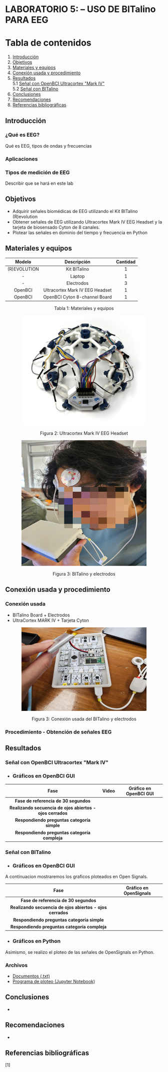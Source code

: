 # **LABORATORIO 5: – USO DE BITalino PARA EEG**
# **Tabla de contenidos**

1. [Introducción](#id1)
2. [Objetivos](#id2)
3. [Materiales y equipos](#id3)
4. [Conexión usada y procedimiento](#id4)
5. [Resultados](#id5)\
   5.1 [Señal con OpenBCI Ultracortex "Mark IV"](#id6)\
   5.2 [Señal con BITalino](#id7)
6. [Conclusiones](#id8)
7. [Recomendaciones](#id9)
8. [Referencias bibliográficas](#id10)

## **Introducción** <a name="id1"></a>

### ¿Qué es EEG? ###
Qué es EEG, tipos de ondas y frecuencias

### Aplicaciones ###

### Tipos de medición de EEG ###

Describir que se hará en este lab

## **Objetivos** <a name="id2"></a>
* Adquirir señales biomédicas de EEG utilizando el Kit BITalino (R)evolution
* Obtener señales de EEG utilizando Ultracortex Mark IV EEG Headset y la tarjeta de biosensado Cyton de 8 canales.
* Plotear las señales en dominio del tiempo y frecuencia en Python

## **Materiales y equipos** <a name="id3"></a>
<div align="center">
   
|  **Modelo**  | **Descripción** | **Cantidad** |
|:------------:|:---------------:|:------------:|
| (R)EVOLUTION |   Kit BITalino  |       1      |
|       -      |      Laptop     |       1      |
|       -      |    Electrodos   |       3      |
|    OpenBCI   |    Ultracortex Mark IV EEG Headset   |       1      |
|    OpenBCI   |   OpenBCI Cyton 8-channel Board   |       1      |
<div align="center"> Tabla 1: Materiales y equipos</i></div>

</div>

<p align="justify">
<p align="center"><img src="../../../Otros/Imagenes/Lab6_EEG/Ultracortex.jpg" width="400" height="350"></p>
<div align="center">Figura 2:  Ultracortex Mark IV EEG Headset</i></div>
</p>  


<p align="justify">
<p align="center"><img src="../../../Otros/Imagenes/Lab6_EEG/BITalino.png" width="400" height="400"></p>
<div align="center">Figura 3:  BITalino y electrodos</i></div>
</p>

## **Conexión usada y procedimiento** <a name="id4"></a>
### **Conexión usada** 
* BITalino Board + Electrodos
* UltraCortex MARK IV + Tarjeta Cyton

</div>

<p align="justify">
<p align="center"><img src="../../../Otros/Imagenes/Lab4_EMG/bitalino.jpg" width="400" height="266"></p>
<div align="center">Figura 3: Conexión usada del BITalino y electrodos</i></div>
</p>

### **Procedimiento - Obtención de señales EEG** 


## **Resultados** <a name="id5"></a>
### **Señal con OpenBCI Ultracortex "Mark IV"** <a name="id6"></a>
- ### **Gráficos en OpenBCI GUI**
  
<div align="center">
 
|         **Fase**        |                                              **Video**                                   |   **Gráfico en OpenBCI GUI**    |
|:-------------------------------------:|:---------------------------------------------------------------------:|:---------------------------:|
|                **Fase de referencia de 30 segundos**                  | |
|                **Realizando secuencia de ojos abiertos - ojos cerrados**                 | |
|                **Respondiendo preguntas categoría simple**                | |
|                **Respondiendo preguntas categoría compleja**                | |

</div>

### **Señal con BITalino** <a name="id7"></a>
- ### **Gráficos en OpenBCI GUI**
A continuacion mostraremos los graficos ploteados en Open Signals.
<div align="center">
 
|         **Fase**        |  **Gráfico en OpenSignals**    |
|:-------------------------------------:|:---------------------------------------------------------------------:|
|                **Fase de referencia de 30 segundos**                  | |
|                **Realizando secuencia de ojos abiertos - ojos cerrados**                 | |
|                **Respondiendo preguntas categoría simple**                | |
|                **Respondiendo preguntas categoría compleja**                | |

</div>

- ### **Gráficos en Python**
Asimismo, se realizo el ploteo de las señales de OpenSignals en Python.

### **Archivos** 
- [Documentos (.txt)](https://github.com/DianaCortezL/ISB-Grupo-5/tree/88e031b9ee680d6403ba408c9e73f99652f8cca3/Otros/Archivos%20varios/Lab6_EEG)
- [Programa de ploteo (Jupyter Notebook)](https://github.com/DianaCortezL/ISB-Grupo-5/blob/ca2087a1e8c80dfdf1d244956771d8c6e7e543ac/ISB/Laboratorios/Lab05%20-%20Adquisici%C3%B3n%20de%20se%C3%B1al%20ECG/LabECG.ipynb)

## **Conclusiones** <a name="id8"></a>
   - 

## **Recomendaciones** <a name="id9"></a>
   - 


## **Referencias bibliográficas** <a name="id10"></a>
[1] 
